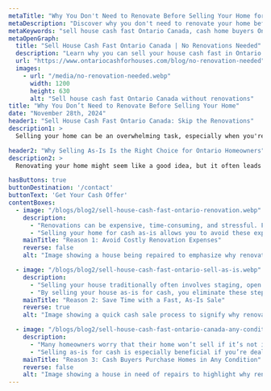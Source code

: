 ```yaml
---
metaTitle: "Why You Don't Need to Renovate Before Selling Your Home for Cash in Ontario"
metaDescription: "Discover why you don't need to renovate your home before selling it for cash in Ontario. Sell house cash fast Ontario Canada without the hassle of costly repairs or upgrades."
metaKeywords: "sell house cash fast Ontario Canada, cash home buyers Ontario, sell house as-is Ontario"
metaOpenGraph:
  title: "Sell House Cash Fast Ontario Canada | No Renovations Needed"
  description: "Learn why you can sell your house cash fast in Ontario Canada without renovations or repairs. Get a fast, hassle-free sale and skip the stress."
  url: "https://www.ontariocashforhouses.com/blog/no-renovation-needed"
  images:
    - url: "/media/no-renovation-needed.webp"
      width: 1200
      height: 630
      alt: "Sell house cash fast Ontario Canada without renovations"
title: "Why You Don’t Need to Renovate Before Selling Your Home"
date: "November 28th, 2024"
header1: "Sell House Cash Fast Ontario Canada: Skip the Renovations"
description1: >
  Selling your home can be an overwhelming task, especially when you're told you need to make costly renovations to attract buyers. The truth is, you don’t need to renovate your home before selling it for cash in Ontario, Canada. By selling your home as-is to a cash buyer, you can avoid the stress, expense, and time it takes to make repairs or upgrades. Here's why selling your house without renovating is the smarter choice.

header2: "Why Selling As-Is Is the Right Choice for Ontario Homeowners"
description2: >
  Renovating your home might seem like a good idea, but it often leads to unexpected costs and delays. By selling your home as-is for cash in Ontario, you can skip the renovations and sell your house cash fast. This is an ideal solution for homeowners who want to save time, money, and effort while securing a fair cash offer.

hasButtons: true
buttonDestination: '/contact'
buttonText: 'Get Your Cash Offer'
contentBoxes:
  - image: "/blogs/blog2/sell-house-cash-fast-ontario-renovation.webp"
    description: 
      - "Renovations can be expensive, time-consuming, and stressful. From fixing roofs to upgrading kitchens, the costs can quickly add up, and there’s no guarantee you’ll get a return on your investment. In many cases, the renovation process ends up being more trouble than it’s worth, leaving homeowners with additional debt or delays."
      - "Selling your home for cash as-is allows you to avoid these expenses entirely. Instead of spending weeks or months renovating, you can sell your house cash fast in Ontario Canada and save yourself the headache. Cash buyers are ready to purchase your home in its current condition, no matter its state or market readiness."
    mainTitle: "Reason 1: Avoid Costly Renovation Expenses"
    reverse: false
    alt: "Image showing a house being repaired to emphasize why renovations aren't necessary to sell house cash fast Ontario Canada"

  - image: "/blogs/blog2/sell-house-cash-fast-ontario-sell-as-is.webp"
    description: 
      - "Selling your house traditionally often involves staging, open houses, and extensive cleaning, all of which require effort and time. Renovations add even more to this already stressful process, pushing back your timeline and delaying your ability to move forward with your plans."
      - "By selling your house as-is for cash, you eliminate these steps entirely and enjoy a seamless, fast transaction. Ontario cash buyers specialize in buying homes quickly, saving you weeks or even months of waiting. This option lets you focus on what matters most—whether that’s relocating, paying off debts, or making your next big move."
    mainTitle: "Reason 2: Save Time with a Fast, As-Is Sale"
    reverse: true
    alt: "Image showing a quick cash sale process to signify why renovations aren't needed to sell house cash fast Ontario Canada"

  - image: "/blogs/blog2/sell-house-cash-fast-ontario-canada-any-condition.webp"
    description: 
      - "Many homeowners worry that their home won’t sell if it’s not in perfect condition. The reality is that cash buyers in Ontario are looking for homes in any condition. Whether your house has outdated features, requires minor cosmetic improvements, or needs significant structural repairs, you can still sell it for cash without hesitation or fear of rejection."
      - "Selling as-is for cash is especially beneficial if you’re dealing with financial challenges, a tight timeline, or simply don’t want the hassle of renovations. Trust Ontario’s cash buyers to provide a fair offer no matter the state of your property, allowing you to move forward with peace of mind and zero repair obligations."
    mainTitle: "Reason 3: Cash Buyers Purchase Homes in Any Condition"
    reverse: false
    alt: "Image showing a house in need of repairs to highlight why renovations aren't necessary to sell house cash fast Ontario Canada"
---
```


<h1>
